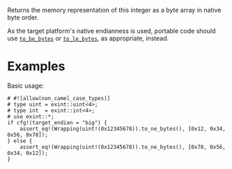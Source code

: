 Returns the memory representation of this integer as a byte array in native byte order.

As the target platform's native endianness is used, portable code should use
[`to_be_bytes`] or [`to_le_bytes`], as appropriate, instead.

[`to_be_bytes`]: Self::to_be_bytes
[`to_le_bytes`]: Self::to_le_bytes

# Examples

Basic usage:

```
# #![allow(non_camel_case_types)]
# type uint = exint::uint<4>;
# type int  = exint::int<4>;
# use exint::*;
if cfg!(target_endian = "big") {
    assert_eq!(Wrapping(uint!(0x12345678)).to_ne_bytes(), [0x12, 0x34, 0x56, 0x78]);
} else {
    assert_eq!(Wrapping(uint!(0x12345678)).to_ne_bytes(), [0x78, 0x56, 0x34, 0x12]);
}
```
